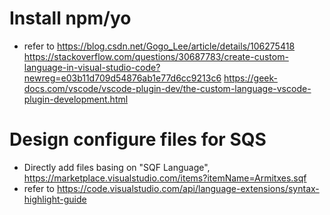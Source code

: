 # Install npm/yo
+ refer to
  https://blog.csdn.net/Gogo_Lee/article/details/106275418
  https://stackoverflow.com/questions/30687783/create-custom-language-in-visual-studio-code?newreg=e03b11d709d54876ab1e77d6cc9213c6
  https://geek-docs.com/vscode/vscode-plugin-dev/the-custom-language-vscode-plugin-development.html
# Design configure files for SQS
+ Directly add files basing on "SQF Language", https://marketplace.visualstudio.com/items?itemName=Armitxes.sqf
+ refer to https://code.visualstudio.com/api/language-extensions/syntax-highlight-guide
